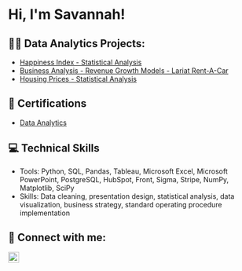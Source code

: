 <h1>Hi, I'm Savannah! </h1>

<h2>👩‍💻 Data Analytics Projects:</h2>

- [Happiness Index - Statistical Analysis](https://github.com/ssexton826/HappinessIndexStatisticalAnalysis)
- [Business Analysis - Revenue Growth Models - Lariat Rent-A-Car](https://github.com/ssexton826/RevenueGrowthModels)
- [Housing Prices - Statistical Analysis](https://github.com/ssexton826/HousingPricesStatisticalAnalysis)

<h2>📄 Certifications </h2>

- [Data Analytics](https://imgur.com/qIt75cn.png)

<h2>💻 Technical Skills </h2>

- Tools: Python, SQL, Pandas, Tableau, Microsoft Excel, Microsoft PowerPoint, PostgreSQL, HubSpot, Front, Sigma, Stripe, NumPy, Matplotlib, SciPy
- Skills: Data cleaning, presentation design, statistical analysis, data visualization, business strategy, standard operating procedure implementation


<h2> 🤳 Connect with me:</h2>

[<img align="left" alt="SavannahSexton | LinkedIn" width="22px" src="https://imgur.com/nxdkcrK.png" />][linkedin]


[linkedin]: https://www.linkedin.com/in/savannah-j-sexton/

